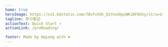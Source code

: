 ```yaml
---
home: true
heroImage: https://ss1.bdstatic.com/70cFvXSh_Q1YnxGkpoWK1HF6hhy/it/u=2475861371,4233925890&fm=26&gp=0.jpg
tagline: 学习笔记
actionText: Quick Start →
actionLink: /preReading/

footer: Made by Hqiang with ❤️
---
```

